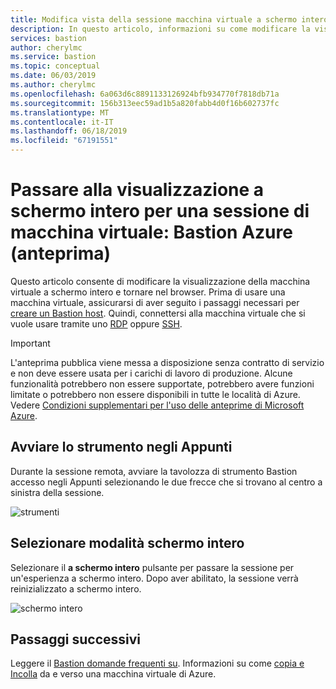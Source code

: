 ```yaml
---
title: Modifica vista della sessione macchina virtuale a schermo intero in Azure Bastion | Microsoft Docs
description: In questo articolo, informazioni su come modificare la visualizzazione a schermo intero.
services: bastion
author: cherylmc
ms.service: bastion
ms.topic: conceptual
ms.date: 06/03/2019
ms.author: cherylmc
ms.openlocfilehash: 6a063d6c8891133126924bfb934770f7818db71a
ms.sourcegitcommit: 156b313eec59ad1b5a820fabb4d0f16b602737fc
ms.translationtype: MT
ms.contentlocale: it-IT
ms.lasthandoff: 06/18/2019
ms.locfileid: "67191551"
---
```

# <a name="change-to-full-screen-view-for-a-vm-session-azure-bastion-preview"></a>Passare alla visualizzazione a schermo intero per una sessione di macchina virtuale: Bastion Azure (anteprima)

Questo articolo consente di modificare la visualizzazione della macchina virtuale a schermo intero e tornare nel browser. Prima di usare una macchina virtuale, assicurarsi di aver seguito i passaggi necessari per [creare un Bastion host](bastion-create-host-portal.md). Quindi, connettersi alla macchina virtuale che si vuole usare tramite uno [RDP](bastion-connect-vm-rdp.md) oppure [SSH](bastion-connect-vm-ssh.md).

> [!IMPORTANT]
> L'anteprima pubblica viene messa a disposizione senza contratto di servizio e non deve essere usata per i carichi di lavoro di produzione. Alcune funzionalità potrebbero non essere supportate, potrebbero avere funzioni limitate o potrebbero non essere disponibili in tutte le località di Azure. Vedere [Condizioni supplementari per l'uso delle anteprime di Microsoft Azure](https://azure.microsoft.com/support/legal/preview-supplemental-terms/).
>

## <a name="launch-the-clipboard-tool"></a>Avviare lo strumento negli Appunti

Durante la sessione remota, avviare la tavolozza di strumento Bastion accesso negli Appunti selezionando le due frecce che si trovano al centro a sinistra della sessione.

![strumenti](./media/bastion-vm-manage/left.png)

## <a name="select-full-screen"></a>Selezionare modalità schermo intero

Selezionare il **a schermo intero** pulsante per passare la sessione per un'esperienza a schermo intero. Dopo aver abilitato, la sessione verrà reinizializzato a schermo intero.

![schermo intero](./media/bastion-vm-manage/full-screen.png)
 
## <a name="next-steps"></a>Passaggi successivi

Leggere il [Bastion domande frequenti su](bastion-faq.md).
Informazioni su come [copia e Incolla](bastion-vm-copy-paste.md) da e verso una macchina virtuale di Azure.